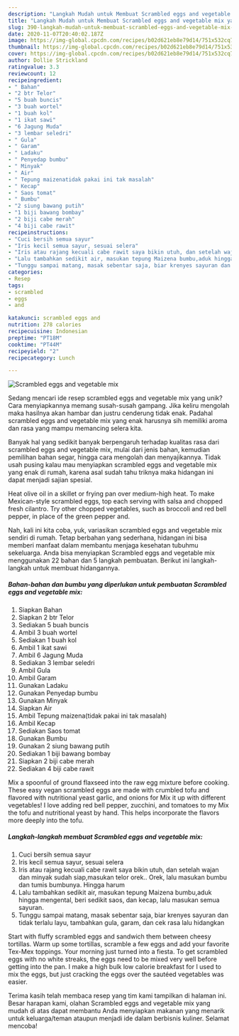 ```yaml
---
description: "Langkah Mudah untuk Membuat Scrambled eggs and vegetable mix yang Lezat Sekali"
title: "Langkah Mudah untuk Membuat Scrambled eggs and vegetable mix yang Lezat Sekali"
slug: 390-langkah-mudah-untuk-membuat-scrambled-eggs-and-vegetable-mix-yang-lezat-sekali
date: 2020-11-07T20:40:02.187Z
image: https://img-global.cpcdn.com/recipes/b02d621eb8e79d14/751x532cq70/scrambled-eggs-and-vegetable-mix-foto-resep-utama.jpg
thumbnail: https://img-global.cpcdn.com/recipes/b02d621eb8e79d14/751x532cq70/scrambled-eggs-and-vegetable-mix-foto-resep-utama.jpg
cover: https://img-global.cpcdn.com/recipes/b02d621eb8e79d14/751x532cq70/scrambled-eggs-and-vegetable-mix-foto-resep-utama.jpg
author: Dollie Strickland
ratingvalue: 3.3
reviewcount: 12
recipeingredient:
- " Bahan"
- "2 btr Telor"
- "5 buah buncis"
- "3 buah wortel"
- "1 buah kol"
- "1 ikat sawi"
- "6 Jagung Muda"
- "3 lembar seledri"
- " Gula"
- " Garam"
- " Ladaku"
- " Penyedap bumbu"
- " Minyak"
- " Air"
- " Tepung maizenatidak pakai ini tak masalah"
- " Kecap"
- " Saos tomat"
- " Bumbu"
- "2 siung bawang putih"
- "1 biji bawang bombay"
- "2 biji cabe merah"
- "4 biji cabe rawit"
recipeinstructions:
- "Cuci bersih semua sayur"
- "Iris kecil semua sayur, sesuai selera"
- "Iris atau rajang kecuali cabe rawit saya bikin utuh, dan setelah wajan dan minyak sudah siap,masukan telor orek.. Orek, lalu masukan bumbu dan tumis bumbunya. Hingga harum"
- "Lalu tambahkan sedikit air, masukan tepung Maizena bumbu,aduk hingga mengental, beri sedikit saos, dan kecap, lalu masukan semua sayuran."
- "Tunggu sampai matang, masak sebentar saja, biar krenyes sayuran dan tidak terlalu layu, tambahkan gula, garam, dan cek rasa lalu hidangkan"
categories:
- Resep
tags:
- scrambled
- eggs
- and

katakunci: scrambled eggs and 
nutrition: 278 calories
recipecuisine: Indonesian
preptime: "PT18M"
cooktime: "PT44M"
recipeyield: "2"
recipecategory: Lunch

---
```



![Scrambled eggs and vegetable mix](https://img-global.cpcdn.com/recipes/b02d621eb8e79d14/751x532cq70/scrambled-eggs-and-vegetable-mix-foto-resep-utama.jpg)

Sedang mencari ide resep scrambled eggs and vegetable mix yang unik? Cara menyiapkannya memang susah-susah gampang. Jika keliru mengolah maka hasilnya akan hambar dan justru cenderung tidak enak. Padahal scrambled eggs and vegetable mix yang enak harusnya sih memiliki aroma dan rasa yang mampu memancing selera kita.

Banyak hal yang sedikit banyak berpengaruh terhadap kualitas rasa dari scrambled eggs and vegetable mix, mulai dari jenis bahan, kemudian pemilihan bahan segar, hingga cara mengolah dan menyajikannya. Tidak usah pusing kalau mau menyiapkan scrambled eggs and vegetable mix yang enak di rumah, karena asal sudah tahu triknya maka hidangan ini dapat menjadi sajian spesial.

Heat olive oil in a skillet or frying pan over medium-high heat. To make Mexican-style scrambled eggs, top each serving with salsa and chopped fresh cilantro. Try other chopped vegetables, such as broccoli and red bell pepper, in place of the green pepper and.


Nah, kali ini kita coba, yuk, variasikan scrambled eggs and vegetable mix sendiri di rumah. Tetap berbahan yang sederhana, hidangan ini bisa memberi manfaat dalam membantu menjaga kesehatan tubuhmu sekeluarga. Anda bisa menyiapkan Scrambled eggs and vegetable mix menggunakan 22 bahan dan 5 langkah pembuatan. Berikut ini langkah-langkah untuk membuat hidangannya.

<!--inarticleads1-->

##### Bahan-bahan dan bumbu yang diperlukan untuk pembuatan Scrambled eggs and vegetable mix:

1. Siapkan  Bahan
1. Siapkan 2 btr Telor
1. Sediakan 5 buah buncis
1. Ambil 3 buah wortel
1. Sediakan 1 buah kol
1. Ambil 1 ikat sawi
1. Ambil 6 Jagung Muda
1. Sediakan 3 lembar seledri
1. Ambil  Gula
1. Ambil  Garam
1. Gunakan  Ladaku
1. Gunakan  Penyedap bumbu
1. Gunakan  Minyak
1. Siapkan  Air
1. Ambil  Tepung maizena(tidak pakai ini tak masalah)
1. Ambil  Kecap
1. Sediakan  Saos tomat
1. Gunakan  Bumbu
1. Gunakan 2 siung bawang putih
1. Sediakan 1 biji bawang bombay
1. Siapkan 2 biji cabe merah
1. Sediakan 4 biji cabe rawit


Mix a spoonful of ground flaxseed into the raw egg mixture before cooking. These easy vegan scrambled eggs are made with crumbled tofu and flavored with nutritional yeast garlic, and onions for Mix it up with different vegetables! I love adding red bell pepper, zucchini, and tomatoes to my Mix the tofu and nutritional yeast by hand. This helps incorporate the flavors more deeply into the tofu. 

<!--inarticleads2-->

##### Langkah-langkah membuat Scrambled eggs and vegetable mix:

1. Cuci bersih semua sayur
1. Iris kecil semua sayur, sesuai selera
1. Iris atau rajang kecuali cabe rawit saya bikin utuh, dan setelah wajan dan minyak sudah siap,masukan telor orek.. Orek, lalu masukan bumbu dan tumis bumbunya. Hingga harum
1. Lalu tambahkan sedikit air, masukan tepung Maizena bumbu,aduk hingga mengental, beri sedikit saos, dan kecap, lalu masukan semua sayuran.
1. Tunggu sampai matang, masak sebentar saja, biar krenyes sayuran dan tidak terlalu layu, tambahkan gula, garam, dan cek rasa lalu hidangkan


Start with fluffy scrambled eggs and sandwich them between cheesy tortillas. Warm up some tortillas, scramble a few eggs and add your favorite Tex-Mex toppings. Your morning just turned into a fiesta. To get scrambled eggs with no white streaks, the eggs need to be mixed very well before getting into the pan. I make a high bulk low calorie breakfast for I used to mix the eggs, but just cracking the eggs over the sautéed vegetables was easier. 

Terima kasih telah membaca resep yang tim kami tampilkan di halaman ini. Besar harapan kami, olahan Scrambled eggs and vegetable mix yang mudah di atas dapat membantu Anda menyiapkan makanan yang menarik untuk keluarga/teman ataupun menjadi ide dalam berbisnis kuliner. Selamat mencoba!

